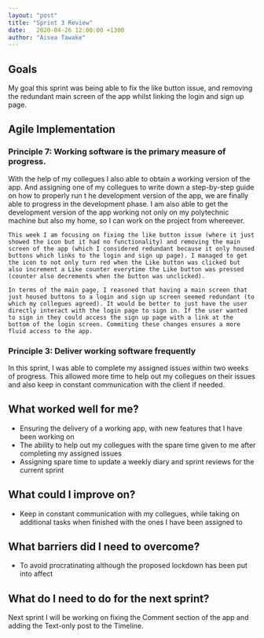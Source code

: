 ```yaml
---
layout: "post"
title: "Sprint 3 Review"
date:   2020-04-26 12:00:00 +1300
author: "Aisea Tawake"
---
```


## Goals

   My goal this sprint was being able to fix the like button issue, and removing the redundant main screen of the app whilst linking the login and sign up page.


## Agile Implementation

### Principle 7: Working software is the primary measure of progress.

  With the help of my collegues I also able to obtain a working version of the app. And assigning one of my collegues to write down a step-by-step guide on how to properly run t he development version of the app, we are finally able to progress in the development phase. I am also able to get the development version of the app working not only on my polytechnic machine but also my home, so I can work on the project from whereever. 

    This week I am focusing on fixing the like button issue (where it just showed the icon but it had no functionality) and removing the main screen of the app (which I considered redundant because it only housed buttons which links to the login and sign up page). I managed to get the icon to not only turn red when the Like button was clicked but also increment a Like counter everytime the Like button was pressed (counter also decrements when the button was unclicked).

    In terms of the main page, I reasoned that having a main screen that just housed buttons to a login and sign up screen seemed redundant (to which my collegues agreed). It would be better to just have the user directly interact with the login page to sign in. If the user wanted to sign in they could access the sign up page with a link at the bottom of the login screen. Commiting these changes ensures a more fluid access to the app.


  
### Principle 3: Deliver working software frequently

  In this sprint, I was able to complete my assigned issues within two weeks of progress. This allowed more time to help out my collegues on their issues and also keep in constant communication with the client if needed.

## What worked well for me?

* Ensuring the delivery of a working app, with new features that I have been working on
* The ability to help out my collegues with the spare time given to me after completing my assigned issues
* Assigning spare time to update a weekly diary and sprint reviews for the current sprint


## What could I improve on?

* Keep in constant communication with my collegues, while taking on additional tasks when finished with the ones I have been assigned to

## What barriers did I need to overcome?

  * To avoid procratinating although the proposed lockdown has been put into affect

## What do I need to do for the next sprint?

  Next sprint I will be working on fixing the Comment section of the app and adding the Text-only post to the Timeline.